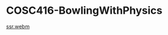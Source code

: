 # COSC416-BowlingWithPhysics

[ssr.webm](https://github.com/user-attachments/assets/181dcfd7-478a-4828-9c35-131e39b988f4)
